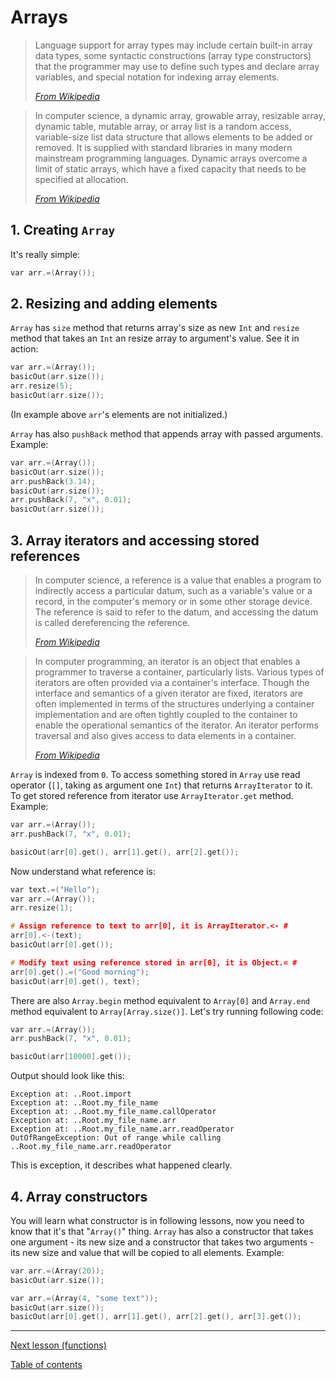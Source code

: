 # Arrays

> Language support for array types may include certain built-in array data types, some syntactic constructions (array type constructors) that the programmer may use to define such types and declare array variables, and special notation for indexing array elements.
> 
> [_From Wikipedia_](https://en.wikipedia.org/wiki/Array_data_type)

> In computer science, a dynamic array, growable array, resizable array, dynamic table, mutable array, or array list is a random access, variable-size list data structure that allows elements to be added or removed. It is supplied with standard libraries in many modern mainstream programming languages. Dynamic arrays overcome a limit of static arrays, which have a fixed capacity that needs to be specified at allocation.
> 
> [_From Wikipedia_](https://en.wikipedia.org/wiki/Dynamic_array)

## 1. Creating `Array`

It's really simple:

```c
var arr.=(Array());
```

## 2. Resizing and adding elements

`Array` has `size` method that returns array's size as new `Int` and `resize` method that takes an `Int` an resize array to argument's value. See it in action:

```c
var arr.=(Array());
basicOut(arr.size());
arr.resize(5);
basicOut(arr.size());
```

(In example above `arr`'s elements are not initialized.)

`Array` has also `pushBack` method that appends array with passed arguments. Example:

```c
var arr.=(Array());
basicOut(arr.size());
arr.pushBack(3.14);
basicOut(arr.size());
arr.pushBack(7, "x", 0.01);
basicOut(arr.size());
```

## 3. Array iterators and accessing stored references

> In computer science, a reference is a value that enables a program to indirectly access a particular datum, such as a variable's value or a record, in the computer's memory or in some other storage device. The reference is said to refer to the datum, and accessing the datum is called dereferencing the reference.
> 
> [_From Wikipedia_](https://en.wikipedia.org/wiki/Reference_(computer_science))

> In computer programming, an iterator is an object that enables a programmer to traverse a container, particularly lists. Various types of iterators are often provided via a container's interface. Though the interface and semantics of a given iterator are fixed, iterators are often implemented in terms of the structures underlying a container implementation and are often tightly coupled to the container to enable the operational semantics of the iterator. An iterator performs traversal and also gives access to data elements in a container.
> 
> [_From Wikipedia_](https://en.wikipedia.org/wiki/Iterator)

`Array` is indexed from `0`. To access something stored in `Array` use read operator (`[]`, taking as argument one `Int`) that returns `ArrayIterator` to it. To get stored reference from iterator use `ArrayIterator.get` method. Example:

```c
var arr.=(Array());
arr.pushBack(7, "x", 0.01);

basicOut(arr[0].get(), arr[1].get(), arr[2].get());
```

Now understand what reference is:

```c
var text.=("Hello");
var arr.=(Array());
arr.resize(1);

# Assign reference to text to arr[0], it is ArrayIterator.<- #
arr[0].<-(text);
basicOut(arr[0].get());

# Modify text using reference stored in arr[0], it is Object.= #
arr[0].get().=("Good morning");
basicOut(arr[0].get(), text);
```

There are also `Array.begin` method equivalent to `Array[0]` and `Array.end` method equivalent to `Array[Array.size()]`. Let's try running following code:

```c
var arr.=(Array());
arr.pushBack(7, "x", 0.01);

basicOut(arr[10000].get());
```

Output should look like this:

```
Exception at: ..Root.import
Exception at: ..Root.my_file_name
Exception at: ..Root.my_file_name.callOperator
Exception at: ..Root.my_file_name.arr
Exception at: ..Root.my_file_name.arr.readOperator
OutOfRangeException: Out of range while calling ..Root.my_file_name.arr.readOperator
```
This is exception, it describes what happened clearly.

## 4. Array constructors

You will learn what constructor is in following lessons, now you need to know that it's that "`Array()`" thing. `Array` has also a constructor that takes one argument - its new size and a constructor that takes two arguments - its new size and value that will be copied to all elements. Example:

```c
var arr.=(Array(20));
basicOut(arr.size());
```

```c
var arr.=(Array(4, "some text"));
basicOut(arr.size());
basicOut(arr[0].get(), arr[1].get(), arr[2].get(), arr[3].get());
```

---

[Next lesson (functions)](functions.md)

[Table of contents](tutorial.md)

